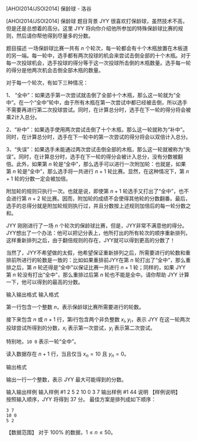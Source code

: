 



[AHOI2014/JSOI2014] 保龄球 - 洛谷














[AHOI2014/JSOI2014] 保龄球
题目背景
JYY 很喜欢打保龄球，虽然技术不高，但是还是总想着的高分。这里 JYY 将向你介绍他所参加的特殊保龄球比赛的规则，然后请你帮他得到尽量多的分数。

题目描述
一场保龄球比赛一共有 $n$ 个轮次，每一轮都会有十个木瓶放置在木板道的另一端。每一轮中，选手都有两次投球的机会来尝试击倒全部的十个木瓶。对于每一次投球机会，选手投球的得分等于这一次投球所击倒的木瓶数量。选手每一轮的得分是他两次机会击倒全部木瓶的数量。

对于每一个轮次，有如下三种情况：

1、 “全中”：如果选手第一次尝试就击倒了全部十个木瓶，那么这一轮就为“全中”。在一个“全中”轮中，由于所有木瓶在第一次尝试中都已经被击倒，所以选手不需要再进行第二次投球尝试。同时，在计算总分时，选手在下一轮的得分将会被乘2计入总分。

2、“补中”：如果选手使用两次尝试击倒了十个木瓶，那么这一轮就称为“补中”。同时，在计算总分时，选手在下一轮中的第一次尝试的得分将会以双倍计入总分。

3、“失误”：如果选手未能通过两次尝试击倒全部的木瓶，那么这一轮就被称为“失误”。同时，在计算总分时，选手在下一轮的得分会被计入总分，没有分数被翻倍。此外，如果第 $n$ 轮是“全中”，那么选手可以进行一次附加轮：也就是，如果第 $n$ 轮是“全中”，那么选手将一共进行 $n+1$ 轮比赛。显然，在这种情况下，第 $n+1$ 轮的分数一定会被加倍。

附加轮的规则只执行一次。也就是说，即使第 $n+1$ 轮选手又打出了“全中”，也不会进行第 $n+2$ 轮比赛。因而，附加轮的成绩不会使得其他轮的分数翻番。最后，选手的总得分就是附加轮规则执行过，并且分数按上述规则加倍后的每一轮分数之和。

JYY 刚刚进行了一场 $n$ 个轮次的保龄球比赛，但是，JYY非常不满意他的得分。JYY想出了一个办法：他可以把记分表上，他所打出的所有轮次的顺序重新排列，这样重新排列之后，由于翻倍规则的存在，JYY就可以得到更高的分数了！

当然了，JYY不希望做的太假，他希望保证重新排列之后，所需要进行的轮数和重排前所进行的轮数是一致的：比如如果重排前JYY在第 $n$ 轮打出了“全中”，那么重排之后，第 $n$ 轮还得是“全中”以保证比赛一共进行 $n+1$ 轮；同样的，如果 JYY 第 $n$ 轮没有打出“全中”，那么重排过后第 $n$ 轮也不能是全中。请你帮助 JYY 计算一下，他可以得到的最高的分数。

输入输出格式
输入格式

第一行包含一个整数 $n$，表示保龄球比赛所需要进行的轮数。

接下来包含 $n$ 或 $n+1$ 行，第i行包含两个非负整数 $x_i,y_i$，表示 JYY 在这一轮两次投球尝试所得到的分数，$x_i$ 表示第一次尝试，$y_i$ 表示第二次尝试。

特别地，`10 0` 表示一轮“全中”。

读入数据存在 $n+1$ 行，当且仅当 $x_n=10$ 且 $y_n=0$。

输出格式

输出一行一个整数，表示 JYY 最大可能得到的分数。

输入输出样例
输入样例 #1
2
5 2
10 0
3 7
输出样例 #1
44
说明
【样例说明】  
按照输入顺序，JYY 将得到 $37$ 分。
最佳方案是排列成如下顺序：
```plain
3 7
10 0
5 2
```

【数据范围】
对于 $100\%$ 的数据，$1\le n \le 50$。







